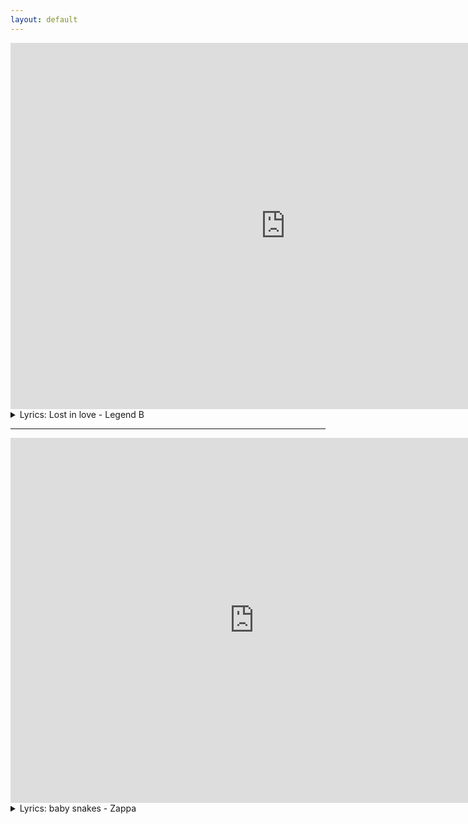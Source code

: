 ```yaml
---
layout: default
---
```

<div class="video-container">
<iframe width="879" height="586" src="https://www.youtube.com/embed/vtZ1mH95T5s" frameborder="0" allow="accelerometer; autoplay; encrypted-media; gyroscope; picture-in-picture" allowfullscreen></iframe>
</div>
<details>
	<summary>
		Lyrics: Lost in love - Legend B
	</summary>
	<div class="contact-footer"><p>
Je vois l'esprit dans tes yeux<br>
Il y a magie, dans ton sourire<br>
Les sentiments<br>
Lost In Love<br>
Lost In Love<br>
Lost In Love<br>
Remember we play together<br>
Remember we play together<br>
We play together<br>
	</p></div>
</details>

<hr>
<div class="video-container">
<iframe width="779" height="584" src="https://www.youtube.com/embed/cepV5f2-MaU" frameborder="0" allow="accelerometer; autoplay; encrypted-media; gyroscope; picture-in-picture" allowfullscreen></iframe>
</div>
<details>
	<summary>
		Lyrics: baby snakes - Zappa
	</summary>
	<div class="contact-footer"><p>
Baby Snakes<br>
Late at night is when they come out<br>
Baby Snakes<br>
Sure you know what I'm talkin' about<br>
Pink 'n' wet<br>
They make the best kinda pet<br>
Baby<br>
Baby<br>
Snakes<br>
Looked around<br>
An' there's a couple right near me<br>
Baby Snakes<br>
Maybe I think they can probably hear me<br>
Pink 'n' wet<br>
I'll take all I can get<br>
Baby<br>
Baby<br>
Baby Sna-a-a-a-a-a-a-a-a-a-kes, Yeah<br>
They live in a ho-ho-hole<br>
(Tiny hole)<br>
That is usually empty<br>
(Usually empty; tiny too)<br>
They live by a code<br>
(Ditditditdit)<br>
That is usually SMPTE<br>
Which stands for<br>
Society of Motion Picture & Television Engineers<br>
Maybe I think<br>
That is what keeps them in sync<br>
They're wet 'n' they're pink<br>
I think I'll give'em a, give'em a,<br>
Give 'em a drink<br>
Baby Sna-a-a-a-a-akesss<br>
	</p></div>
</details>




